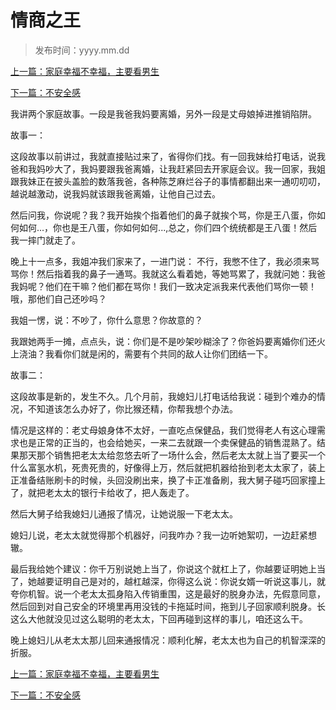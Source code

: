# 情商之王
>
> 发布时间：yyyy.mm.dd

[上一篇：家庭幸福不幸福，主要看男生](/marriage/article11)

[下一篇：不安全感](/marriage/article13)

我讲两个家庭故事。一段是我爸我妈要离婚，另外一段是丈母娘掉进推销陷阱。

故事一：

这段故事以前讲过，我就直接贴过来了，省得你们找。有一回我妹给打电话，说我爸和我妈吵大了，我妈要跟我爸离婚，让我赶紧回去开家庭会议。我一回家，我姐跟我妹正在披头盖脸的数落我爸，各种陈芝麻烂谷子的事情都翻出来一通叨叨叨，越说越激动，说我妈就该跟我爸离婚，让他自己过去。

然后问我，你说呢？我？我开始挨个指着他们的鼻子就挨个骂，你是王八蛋，你如何如何...，你也是王八蛋，你如何如何...,总之，你们四个统统都是王八蛋！然后我一摔门就走了。

晚上十一点多，我姐冲我们家来了，一进门说： 不行，我憋不住了，我必须来骂骂你！然后指着我的鼻子一通骂。我就这么看着她，等她骂累了，我就问她：我爸我妈呢？他们在干嘛？他们都在骂你！我们一致决定派我来代表他们骂你一顿！哦，那他们自己还吵吗？

我姐一愣，说：不吵了，你什么意思？你故意的？

我跟她两手一摊，点点头，说：你们是不是吵架吵糊涂了？你爸妈要离婚你们还火上浇油？我看你们就是闲的，需要有个共同的敌人让你们团结一下。

故事二：

这段故事是新的，发生不久。几个月前，我媳妇儿打电话给我说：碰到个难办的情况，不知道该怎么办好了，你比猴还精，你帮我想个办法。

情况是这样的：老丈母娘身体不太好，一直吃点保健品，我们觉得老人有这心理需求也是正常的正当的，也会给她买，一来二去就跟一个卖保健品的销售混熟了。结果那天那个销售把老太太给忽悠去听了一场什么会，然后老太太就上当了要买一个什么富氢水机，死贵死贵的，好像得上万，然后就把机器给抬到老太太家了，装上正准备结账刷卡的时候，头回没刷出来，换了卡正准备刷，我大舅子碰巧回家撞上了，就把老太太的银行卡给收了，把人轰走了。

然后大舅子给我媳妇儿通报了情况，让她说服一下老太太。

媳妇儿说，老太太就觉得那个机器好，问我咋办？我一边听她絮叨，一边赶紧想辙。

最后我给她个建议：你千万别说她上当了，你说这个就杠上了，你越要证明她上当了，她越要证明自己是对的，越杠越深，你得这么说：你说女婿一听说这事儿，就夸你机智。说一个老太太孤身陷入传销重围，这是最好的脱身办法，先假意同意，然后回到对自己安全的环境里再用没钱的卡拖延时间，拖到儿子回家顺利脱身。长这么大他就没见过这么聪明的老太太，下回再碰到这样的事儿，咱还这么干。

晚上媳妇儿从老太太那儿回来通报情况：顺利化解，老太太也为自己的机智深深的折服。

[上一篇：家庭幸福不幸福，主要看男生](/marriage/article11)

[下一篇：不安全感](/marriage/article13)
